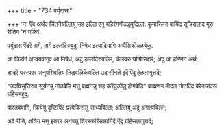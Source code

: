 +++
title = "734 पर्युदासः"

+++
'न' ऎंब अर्थद चिंतनॆयल्लियू सह इल्लि एनू बहिरंगगॊळ्ळुवुदिल्ल. कुमारिलन बायिंद सूचिसलाद मूरु रीतिय 'न'गळिवॆ.

पर्युदास ऎंदरॆ हागॆ, हागॆ इल्लदिरुवुदु, निषेध इत्यादियागि अर्थैसिकॊळ्ळबेकु.

आ क्रियॆगॆ अन्वयवागुव आ निषेध, अदु इल्लदिरुवल्लि, कॆलवरु घोषिसिद्दारॆ; अदु आ हण्णिन अर्थ;

आदरॆ परस्परर अनुपस्थितिय तिळुवळिकॆयल्लि उदासीनतॆ इदॆ ऎंदु हेळलागुत्तदॆ;

"उदयिसुत्तिरुव सूर्यनन्नु नोडबेडि मत्तु ब्रह्मनन्नु सह करॆदुकॊंडु होगबेडि" ब्राह्मणन मॊदल नोटदिंद बेरेनन्नादरू ग्रहिसबहुदु.

वास्तववागि, क्रियॆयु दृष्टियिंद प्रत्येकिसलु साध्यविल्ल; अल्लियू अदु अगत्यविल्ल;

अदे रीति, क्षत्रिय मत्तु इतरर अर्थवन्नु तिरस्करिसलागिदॆ ऎंदु ग्रहिसलागुत्तदॆ;

